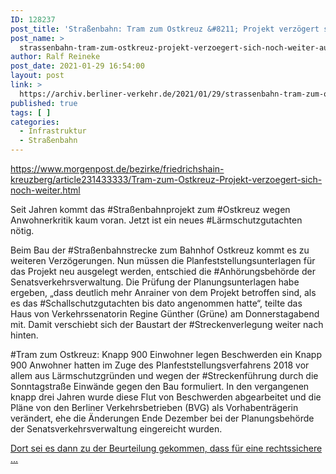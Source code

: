 ```yaml
---
ID: 128237
post_title: 'Straßenbahn: Tram zum Ostkreuz &#8211; Projekt verzögert sich noch weiter, aus Berliner Morgenpost'
post_name: >
  strassenbahn-tram-zum-ostkreuz-projekt-verzoegert-sich-noch-weiter-aus-berliner-morgenpost
author: Ralf Reineke
post_date: 2021-01-29 16:54:00
layout: post
link: >
  https://archiv.berliner-verkehr.de/2021/01/29/strassenbahn-tram-zum-ostkreuz-projekt-verzoegert-sich-noch-weiter-aus-berliner-morgenpost/
published: true
tags: [ ]
categories:
  - Infrastruktur
  - Straßenbahn
---
```

https://www.morgenpost.de/bezirke/friedrichshain-kreuzberg/article231433333/Tram-zum-Ostkreuz-Projekt-verzoegert-sich-noch-weiter.html

Seit Jahren kommt das #Straßenbahnprojekt zum #Ostkreuz wegen Anwohnerkritik kaum voran. Jetzt ist ein neues #Lärmschutzgutachten nötig.

Beim Bau der #Straßenbahnstrecke zum Bahnhof Ostkreuz kommt es zu weiteren Verzögerungen. Nun müssen die Planfeststellungsunterlagen für das Projekt neu ausgelegt werden, entschied die #Anhörungsbehörde der Senatsverkehrsverwaltung. Die Prüfung der Planungsunterlagen habe ergeben, „dass deutlich mehr Anrainer von dem Projekt betroffen sind, als es das #Schallschutzgutachten bis dato angenommen hatte“, teilte das Haus von Verkehrssenatorin Regine Günther (Grüne) am Donnerstagabend mit. Damit verschiebt sich der Baustart der #Streckenverlegung weiter nach hinten.

#Tram zum Ostkreuz: Knapp 900 Einwohner legen Beschwerden ein
Knapp 900 Anwohner hatten im Zuge des Planfeststellungsverfahrens 2018 vor allem aus Lärmschutzgründen und wegen der #Streckenführung durch die Sonntagstraße Einwände gegen den Bau formuliert. In den vergangenen knapp drei Jahren wurde diese Flut von Beschwerden abgearbeitet und die Pläne von den Berliner Verkehrsbetrieben (BVG) als Vorhabenträgerin verändert, ehe die Änderungen Ende Dezember bei der Planungsbehörde der Senatsverkehrsverwaltung eingereicht wurden.

<a href="https://www.morgenpost.de/bezirke/friedrichshain-kreuzberg/article231433333/Tram-zum-Ostkreuz-Projekt-verzoegert-sich-noch-weiter.html">Dort sei es dann zu der Beurteilung gekommen, dass für eine rechtssichere ...</a>